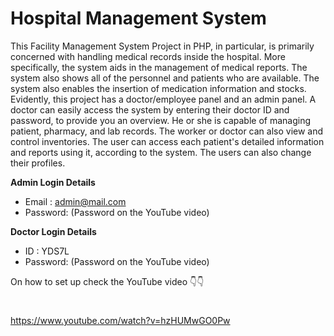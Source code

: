 # Hospital Management System

This Facility Management System Project in PHP, in particular, is primarily concerned with handling medical records inside the hospital. More specifically, the system aids in the management of medical reports. The system also shows all of the personnel and patients who are available. The system also enables the insertion of medication information and stocks. Evidently, this project has a doctor/employee panel and an admin panel. A doctor can easily access the system by entering their doctor ID and password, to provide you an overview. He or she is capable of managing patient, pharmacy, and lab records. The worker or doctor can also view and control inventories. The user can access each patient's detailed information and reports using it, according to the system. The users can also change their profiles.

**Admin Login Details**
* Email   : admin@mail.com 
* Password: (Password on the YouTube video)

**Doctor Login Details**

* ID      : YDS7L
* Password: (Password on the YouTube video)

On how to set up check the YouTube video 👇👇
#
https://www.youtube.com/watch?v=hzHUMwGO0Pw

